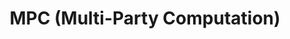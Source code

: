 ---
title: MPC (Multi-Party Computation)
time_start: 2024-04-26T00:00:00.000Z
time_close: 2024-04-26T01:00:00.000Z
week_number: 14
credit:
  - Sagnik Chakraborty
featured: false
location: Everitt Lab 2310
tags:
  - crypto
---
